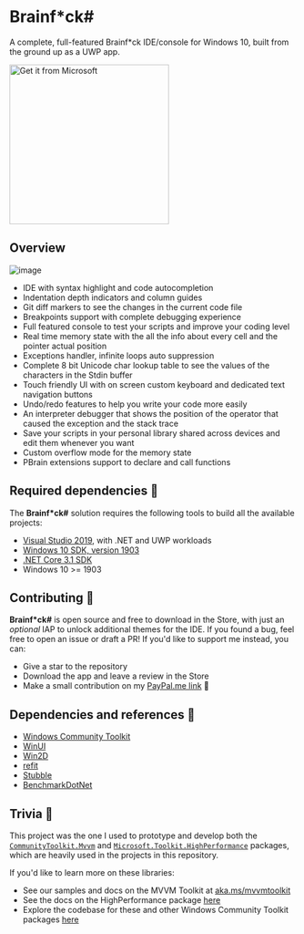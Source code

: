 # Brainf\*ck#
A complete, full-featured Brainf\*ck IDE/console for Windows 10, built from the ground up as a UWP app.

<a href="https://www.microsoft.com/store/apps/9nblgggzhvq5?cid=github"><img src="https://developer.microsoft.com/en-us/store/badges/images/English_get-it-from-MS.png" alt="Get it from Microsoft" width='280' /></a>

## Overview

![image](https://user-images.githubusercontent.com/10199417/92245082-1ade5300-eec4-11ea-96c3-faa56a9d3546.png)

* IDE with syntax highlight and code autocompletion
* Indentation depth indicators and column guides
* Git diff markers to see the changes in the current code file
* Breakpoints support with complete debugging experience
* Full featured console to test your scripts and improve your coding level
* Real time memory state with the all the info about every cell and the pointer actual position
* Exceptions handler, infinite loops auto suppression
* Complete 8 bit Unicode char lookup table to see the values of the characters in the Stdin buffer
* Touch friendly UI with on screen custom keyboard and dedicated text navigation buttons
* Undo/redo features to help you write your code more easily
* An interpreter debugger that shows the position of the operator that caused the exception and the stack trace
* Save your scripts in your personal library shared across devices and edit them whenever you want
* Custom overflow mode for the memory state
* PBrain extensions support to declare and call functions

## Required dependencies 🔧

The **Brainf\*ck#** solution requires the following tools to build all the available projects:

- [Visual Studio 2019](https://visualstudio.microsoft.com/downloads/), with .NET and UWP workloads
- [Windows 10 SDK, version 1903](https://developer.microsoft.com/en-us/windows/downloads/sdk-archive)
- [.NET Core 3.1 SDK](https://dotnet.microsoft.com/download/visual-studio-sdks)
- Windows 10 >= 1903

## Contributing 🙌

**Brainf\*ck#** is open source and free to download in the Store, with just an _optional_ IAP to unlock additional themes for the IDE. If you found a bug, feel free to open an issue or draft a PR! If you'd like to support me instead, you can:

 - Give a star to the repository
 - Download the app and leave a review in the Store
 - Make a small contribution on my [PayPal.me link](https://www.paypal.me/sergiopedri) 🍻

## Dependencies and references 🔖

- [Windows Community Toolkit](https://github.com/windows-toolkit/WindowsCommunityToolkit)
- [WinUI](https://github.com/Microsoft/microsoft-ui-xaml)
- [Win2D](https://github.com/microsoft/Win2D)
- [refit](https://github.com/reactiveui/refit)
- [Stubble](https://github.com/StubbleOrg/Stubble)
- [BenchmarkDotNet](https://github.com/dotnet/BenchmarkDotNet)

## Trivia 📖

This project was the one I used to prototype and develop both the [`CommunityToolkit.Mvvm`](https://www.nuget.org/packages/CommunityToolkit.Mvvm/) and [`Microsoft.Toolkit.HighPerformance`](https://www.nuget.org/packages/Microsoft.Toolkit.HighPerformance/) packages, which are heavily used in the projects in this repository.

If you'd like to learn more on these libraries:

- See our samples and docs on the MVVM Toolkit at [aka.ms/mvvmtoolkit](https://aka.ms/mvvmtoolkit)
- See the docs on the HighPerformance package [here](https://docs.microsoft.com/windows/communitytoolkit/high-performance/introduction)
- Explore the codebase for these and other Windows Community Toolkit packages [here](https://aka.ms/wct)
